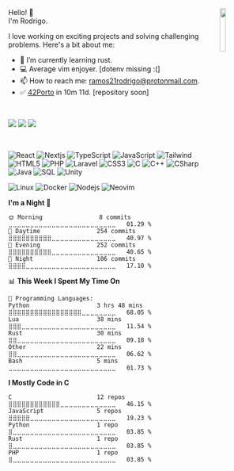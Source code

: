 
<img align="right"  width="15%" padding="5%" src="https://github.com/ramos21rodrigo/ramos21rodrigo/assets/58150291/03c54052-f2b8-4e32-92dc-09dcf9c530f0"/>
Hello! 👋 <br/>
I'm Rodrigo.

I love working on exciting projects and solving challenging problems. Here's a bit about me:

  - 🌱 I’m currently learning rust.
  - 💻 Average vim enjoyer. [dotenv missing :(]
  - 📫 How to reach me: ramos21rodrigo@protonmail.com.
  - ✅ [42Porto](https://www.42porto.com) in 10m 11d. [repository soon]

<br/>

<a href="https://www.linkedin.com/in/rodrigo-ramos-3902b21b6/"><img src="https://img.shields.io/badge/LinkedIn-0A66C2?&style=for-the-badge&logo=LinkedIn&logoColor=white" /></a>
<a href="mailto:ramos21rodrigo@protonmail.com"><img src="https://img.shields.io/badge/ProtonMail-6D4AFF?&style=for-the-badge&logo=Protonmail&logoColor=white" /></a>
<a href="https://leetcode.com/ramos21rodrigo/"><img src="https://img.shields.io/badge/LeetCode-FFA116?&style=for-the-badge&logo=LeetCode&logoColor=white" /></a>

<br/>

![React](https://img.shields.io/badge/-React-000?logo=React&style=for-the-badge)
![Nextjs](https://img.shields.io/badge/-Nextjs-000?logo=Next.js&style=for-the-badge)
![TypeScript](https://img.shields.io/badge/-TypeScript-000?logo=TypeScript&&style=for-the-badge)
![JavaScript](https://img.shields.io/badge/-Javascript-000?logo=JavaScript&&style=for-the-badge)
![Tailwind](https://img.shields.io/badge/-Tailwindcss-000?logo=Tailwindcss&&style=for-the-badge)
![HTML5](https://img.shields.io/badge/-HTML5-000?logo=HTML5&&style=for-the-badge)
![PHP](https://img.shields.io/badge/-PHP-000?logo=PHP&&style=for-the-badge)
![Laravel](https://img.shields.io/badge/-Laravel-000?logo=Laravel&&style=for-the-badge)
![CSS3](https://img.shields.io/badge/-CSS3-000?logo=CSS3&&style=for-the-badge)
![C](https://img.shields.io/badge/-C-000?logo=C&&style=for-the-badge)
![C++](https://img.shields.io/badge/-C++-000?logo=c%2b%2b&style=for-the-badge)
![CSharp](https://img.shields.io/badge/-CSharp-000?&logo=CSharp&&style=for-the-badge)
![Java](https://img.shields.io/badge/-Java-000?logo=Java&&style=for-the-badge)
![SQL](https://img.shields.io/badge/-SQL-000?&logo=MySQL&&style=for-the-badge)
![Unity](https://img.shields.io/badge/-Unity-000?&logo=Unity&&style=for-the-badge)

![Linux](https://img.shields.io/badge/-Linux-000?&logo=Linux&&style=for-the-badge)
![Docker](https://img.shields.io/badge/-Docker-000?&logo=Docker&&style=for-the-badge)
![Nodejs](https://img.shields.io/badge/-Node.js-000?&logo=Node.js&&style=for-the-badge)
![Neovim](https://img.shields.io/badge/-Neovim-000?&logo=Neovim&&style=for-the-badge)


<!--START_SECTION:waka-->
**I'm a Night 🦉** 

```text
🌞 Morning                8 commits           ⣀⣀⣀⣀⣀⣀⣀⣀⣀⣀⣀⣀⣀⣀⣀⣀⣀⣀⣀⣀⣀⣀⣀⣀⣀   01.29 % 
🌆 Daytime                254 commits         ⣿⣿⣿⣿⣿⣿⣿⣿⣿⣿⣀⣀⣀⣀⣀⣀⣀⣀⣀⣀⣀⣀⣀⣀⣀   40.97 % 
🌃 Evening                252 commits         ⣿⣿⣿⣿⣿⣿⣿⣿⣿⣿⣀⣀⣀⣀⣀⣀⣀⣀⣀⣀⣀⣀⣀⣀⣀   40.65 % 
🌙 Night                  106 commits         ⣿⣿⣿⣿⣀⣀⣀⣀⣀⣀⣀⣀⣀⣀⣀⣀⣀⣀⣀⣀⣀⣀⣀⣀⣀   17.10 % 
```


📊 **This Week I Spent My Time On** 

```text
💬 Programming Languages: 
Python                   3 hrs 48 mins       ⣿⣿⣿⣿⣿⣿⣿⣿⣿⣿⣿⣿⣿⣿⣿⣿⣿⣀⣀⣀⣀⣀⣀⣀⣀   68.05 % 
Lua                      38 mins             ⣿⣿⣿⣀⣀⣀⣀⣀⣀⣀⣀⣀⣀⣀⣀⣀⣀⣀⣀⣀⣀⣀⣀⣀⣀   11.54 % 
Rust                     30 mins             ⣿⣿⣀⣀⣀⣀⣀⣀⣀⣀⣀⣀⣀⣀⣀⣀⣀⣀⣀⣀⣀⣀⣀⣀⣀   09.18 % 
Other                    22 mins             ⣿⣿⣀⣀⣀⣀⣀⣀⣀⣀⣀⣀⣀⣀⣀⣀⣀⣀⣀⣀⣀⣀⣀⣀⣀   06.62 % 
Bash                     5 mins              ⣀⣀⣀⣀⣀⣀⣀⣀⣀⣀⣀⣀⣀⣀⣀⣀⣀⣀⣀⣀⣀⣀⣀⣀⣀   01.73 % 
```

**I Mostly Code in C** 

```text
C                        12 repos            ⣿⣿⣿⣿⣿⣿⣿⣿⣿⣿⣿⣿⣀⣀⣀⣀⣀⣀⣀⣀⣀⣀⣀⣀⣀   46.15 % 
JavaScript               5 repos             ⣿⣿⣿⣿⣿⣀⣀⣀⣀⣀⣀⣀⣀⣀⣀⣀⣀⣀⣀⣀⣀⣀⣀⣀⣀   19.23 % 
Python                   1 repo              ⣿⣀⣀⣀⣀⣀⣀⣀⣀⣀⣀⣀⣀⣀⣀⣀⣀⣀⣀⣀⣀⣀⣀⣀⣀   03.85 % 
Rust                     1 repo              ⣿⣀⣀⣀⣀⣀⣀⣀⣀⣀⣀⣀⣀⣀⣀⣀⣀⣀⣀⣀⣀⣀⣀⣀⣀   03.85 % 
PHP                      1 repo              ⣿⣀⣀⣀⣀⣀⣀⣀⣀⣀⣀⣀⣀⣀⣀⣀⣀⣀⣀⣀⣀⣀⣀⣀⣀   03.85 % 
```




<!--END_SECTION:waka-->

